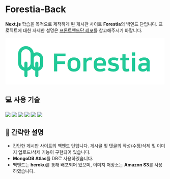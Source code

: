 # Forestia-Back

**Next.js** 학습을 목적으로 제작하게 된 게시판 사이트 **Forestia**의 백엔드 단입니다.
프로젝트에 대한 자세한 설명은 <a href="https://github.com/uncyclocity/Forestia">프론트엔드단 레포</a>를 참고해주시기 바랍니다.

<img src="./readme_src/logo.png" width="500px"></img>

## 💻 사용 기술

<img src="https://img.shields.io/badge/Node.js-339933?style=flat-square&logo=nodedotjs&logoColor=white"/> <img src="https://img.shields.io/badge/Express-000000?style=flat-square&logo=express&logoColor=white"/> <img src="https://img.shields.io/badge/MongoDB-47A248?style=flat-square&logo=mongodb&logoColor=white"/> <img src="https://img.shields.io/badge/JWT-000000?style=flat-square&logo=jsonwebtokens&logoColor=white"/> <img src="https://img.shields.io/badge/Heroku-430098?style=flat-square&logo=heroku&logoColor=white"/> <img src="https://img.shields.io/badge/AmazonS3-569A31?style=flat-square&logo=amazons3&logoColor=white"/>

## 📜 간략한 설명

- 간단한 게시판 사이트의 백엔드 단입니다. 게시글 및 댓글의 작성/수정/삭제 및 이미지 업로드/삭제 기능이 구현되어 있습니다.
- **MongoDB Atlas**를 DB로 사용하였습니다.
- 백엔드는 **heroku**를 통해 배포되어 있으며, 이미지 저장소는 **Amazon S3**를 사용하였습니다.
